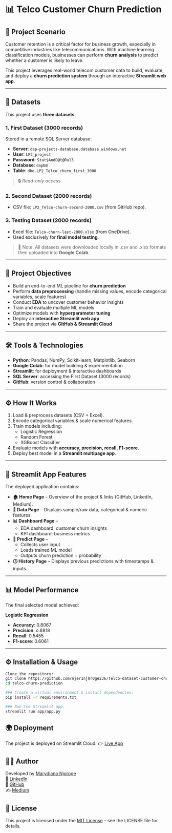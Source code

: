 # 📊 Telco Customer Churn Prediction  

## 📝 Project Scenario  
Customer retention is a critical factor for business growth, especially in competitive industries like telecommunications. With machine learning classification models, businesses can perform **churn analysis** to predict whether a customer is likely to leave.  

This project leverages real-world telecom customer data to build, evaluate, and deploy a **churn prediction system** through an interactive **Streamlit web app**.  

---

## 📂 Datasets  

This project uses **three datasets**:  

### 1. First Dataset (3000 records)  
Stored in a remote SQL Server database:  
- **Server**: `dap-projects-database.database.windows.net`  
- **User**: `LP2_project`  
- **Password**: `Stat$AndD@t@Rul3`  
- **Database**: `dapDB`  
- **Table**: `dbo.LP2_Telco_churn_first_3000`  
> 🔒 _Read-only access_  

### 2. Second Dataset (2000 records)  
- CSV file: `LP2_Telco-churn-second-2000.csv` (from GitHub repo).  

### 3. Testing Dataset (2000 records)  
- Excel file: `Telco-churn-last-2000.xlsx` (from OneDrive).  
- Used exclusively for **final model testing**.  

> 📌 Note: All datasets were downloaded locally in .csv and .xlsx formats then uploaded into **Google Colab**.  

---

## 🚀 Project Objectives  

- Build an end-to-end ML pipeline for **churn prediction**  
- Perform **data preprocessing** (handle missing values, encode categorical variables, scale features)  
- Conduct **EDA** to uncover customer behavior insights  
- Train and evaluate multiple ML models  
- Optimize models with **hyperparameter tuning**  
- Deploy an **interactive Streamlit web app**  
- Share the project via **GitHub & Streamlit Cloud**  

---

## 🛠️ Tools & Technologies  

- **Python**: Pandas, NumPy, Scikit-learn, Matplotlib, Seaborn  
- **Google Colab**: for model building & experimentation  
- **Streamlit**: for deployment & interactive dashboards  
- **SQL Server**: accessing the First Dataset (3000 records)
- **GitHub**: version control & collaboration  

---

## ⚙️ How It Works  

1. Load & preprocess datasets (CSV + Excel).  
2. Encode categorical variables & scale numerical features.  
3. Train models including:  
   - Logistic Regression  
   - Random Forest  
   - XGBoost Classifier  
4. Evaluate models with **accuracy, precision, recall, F1-score**.  
5. Deploy best model in a **Streamlit multipage app**.  

---

## 🚀 Streamlit App Features  

The deployed application contains:  

- **🏠 Home Page** – Overview of the project & links (GitHub, LinkedIn, Medium).  
- **📂 Data Page** – Displays sample/raw data, categorical & numeric features.  
- **📊 Dashboard Page** –  
  - EDA dashboard: customer churn insights  
  - KPI dashboard: business metrics  
- **🤖 Predict Page** –  
  - Collects user input 
  - Loads trained ML model  
  - Outputs churn prediction + probability  
- **🕒 History Page** – Displays previous predictions with timestamps & inputs.  



---

## 📊 Model Performance  

The final selected model achieved: 

**Logistic Regression**  
- **Accuracy**: 0.8067  
- **Precision**: o.6818 
- **Recall**: 0.5455 
- **F1-score**: 0.6061   

---

## ⚙️ Installation & Usage  
```bash
Clone the repository:
git clone https://github.com/njer1nj0r0ge236/Telco-dataset-customer-churn-prediction-classification-analysis.git
cd telco-churn-prediction

### Create a virtual environment & install dependencies:
pip install -r requirements.txt

### Run the Streamlit app:
streamlit run app/app.py
```

## 🌍 Deployment
The project is deployed on Streamlit Cloud:
👉 [Live App](http://localhost:8501/#telco-customer-churn-prediction-app)

## 👩‍💻 Author  
Developed by [Marydiana Njoroge](https://marydiananjorogeportfolio.vercel.app/)  
💼 [LinkedIn](https://www.linkedin.com/in/marydiana-njoroge-41b236244/)  
🐙 [GitHub](https://github.com/njer1nj0r0ge236)  
✍️ [Medium](https://medium.com/@njorogediana236)  


## 📌 License
This project is licensed under the [MIT License](./LICENSE) – see the LICENSE
 file for details.
